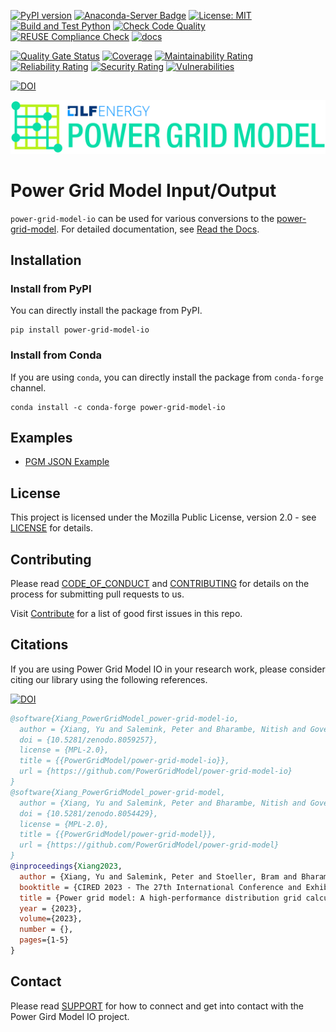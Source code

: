 <!--
SPDX-FileCopyrightText: 2022 Contributors to the Power Grid Model project <dynamic.grid.calculation@alliander.com>

SPDX-License-Identifier: MPL-2.0
-->

[![PyPI version](https://badge.fury.io/py/power-grid-model-io.svg?no-cache)](https://badge.fury.io/py/power-grid-model-io)
[![Anaconda-Server Badge](https://anaconda.org/conda-forge/power-grid-model-io/badges/version.svg?no-cache)](https://anaconda.org/conda-forge/power-grid-model-io)
[![License: MIT](https://img.shields.io/badge/License-MPL2.0-informational.svg)](https://github.com/PowerGridModel/power-grid-model-io/blob/main/LICENSE)
[![Build and Test Python](https://github.com/PowerGridModel/power-grid-model-io/actions/workflows/build-test-and-sonar.yml/badge.svg)](https://github.com/PowerGridModel/power-grid-model-io/actions/workflows/build-test-and-sonar.yml)
[![Check Code Quality](https://github.com/PowerGridModel/power-grid-model-io/actions/workflows/check-code-quality.yml/badge.svg)](https://github.com/PowerGridModel/power-grid-model-io/actions/workflows/check-code-quality.yml)
[![REUSE Compliance Check](https://github.com/PowerGridModel/power-grid-model-io/actions/workflows/reuse-compliance.yml/badge.svg)](https://github.com/PowerGridModel/power-grid-model-io/actions/workflows/reuse-compliance.yml)
[![docs](https://readthedocs.org/projects/power-grid-model-io/badge/)](https://power-grid-model-io.readthedocs.io/en/stable/)

[![Quality Gate Status](https://sonarcloud.io/api/project_badges/measure?project=PowerGridModel_power-grid-model-io&metric=alert_status)](https://sonarcloud.io/summary/new_code?id=PowerGridModel_power-grid-model-io)
[![Coverage](https://sonarcloud.io/api/project_badges/measure?project=PowerGridModel_power-grid-model-io&metric=coverage)](https://sonarcloud.io/summary/new_code?id=PowerGridModel_power-grid-model-io)
[![Maintainability Rating](https://sonarcloud.io/api/project_badges/measure?project=PowerGridModel_power-grid-model-io&metric=sqale_rating)](https://sonarcloud.io/summary/new_code?id=PowerGridModel_power-grid-model-io)
[![Reliability Rating](https://sonarcloud.io/api/project_badges/measure?project=PowerGridModel_power-grid-model-io&metric=reliability_rating)](https://sonarcloud.io/summary/new_code?id=PowerGridModel_power-grid-model-io)
[![Security Rating](https://sonarcloud.io/api/project_badges/measure?project=PowerGridModel_power-grid-model-io&metric=security_rating)](https://sonarcloud.io/summary/new_code?id=PowerGridModel_power-grid-model-io)
[![Vulnerabilities](https://sonarcloud.io/api/project_badges/measure?project=PowerGridModel_power-grid-model-io&metric=vulnerabilities)](https://sonarcloud.io/summary/new_code?id=PowerGridModel_power-grid-model-io)

[![DOI](https://zenodo.org/badge/DOI/10.5281/zenodo.8059257.svg)](https://zenodo.org/record/8059257)

[![](https://github.com/PowerGridModel/.github/blob/main/artwork/svg/color.svg)](#)

# Power Grid Model Input/Output

`power-grid-model-io` can be used for various conversions to the [power-grid-model](https://github.com/PowerGridModel/power-grid-model).
For detailed documentation, see [Read the Docs](https://power-grid-model-io.readthedocs.io/en/stable/index.html).

## Installation

### Install from PyPI

You can directly install the package from PyPI.

```
pip install power-grid-model-io
```

### Install from Conda

If you are using `conda`, you can directly install the package from `conda-forge` channel.

```
conda install -c conda-forge power-grid-model-io
```

## Examples

* [PGM JSON Example](https://github.com/PowerGridModel/power-grid-model-io/tree/main/docs/examples)

## License

This project is licensed under the Mozilla Public License, version 2.0 - see [LICENSE](https://github.com/PowerGridModel/power-grid-model-io/blob/main/LICENSE) for details.

## Contributing

Please read [CODE_OF_CONDUCT](https://github.com/PowerGridModel/.github/blob/main/CODE_OF_CONDUCT.md) and [CONTRIBUTING](https://github.com/PowerGridModel/.github/blob/main/CONTRIBUTING.md) for details on the process 
for submitting pull requests to us.

Visit [Contribute](https://github.com/PowerGridModel/power-grid-model-io/contribute) for a list of good first issues in this repo.

## Citations

If you are using Power Grid Model IO in your research work, please consider citing our library using the following references.

[![DOI](https://zenodo.org/badge/DOI/10.5281/zenodo.8059257.svg)](https://zenodo.org/record/8059257)

```bibtex
@software{Xiang_PowerGridModel_power-grid-model-io,
  author = {Xiang, Yu and Salemink, Peter and Bharambe, Nitish and Govers, Martinus and van den Bogaard, Jonas and Stoeller, Bram and Wang, Zhen and Guo, Jerry and Jagutis, Laurynas and Wang, Chenguang and {Contributors to the LF Energy project Power Grid Model}},
  doi = {10.5281/zenodo.8059257},
  license = {MPL-2.0},
  title = {{PowerGridModel/power-grid-model-io}},
  url = {https://github.com/PowerGridModel/power-grid-model-io}
}
@software{Xiang_PowerGridModel_power-grid-model,
  author = {Xiang, Yu and Salemink, Peter and Bharambe, Nitish and Govers, Martinus and van den Bogaard, Jonas and Stoeller, Bram and Wang, Zhen and Guo, Jerry and Jagutis, Laurynas and Wang, Chenguang and van Raalte, Marc and {Contributors to the LF Energy project Power Grid Model}},
  doi = {10.5281/zenodo.8054429},
  license = {MPL-2.0},
  title = {{PowerGridModel/power-grid-model}},
  url = {https://github.com/PowerGridModel/power-grid-model}
}
@inproceedings{Xiang2023,
  author = {Xiang, Yu and Salemink, Peter and Stoeller, Bram and Bharambe, Nitish and van Westering, Werner},
  booktitle = {CIRED 2023 - The 27th International Conference and Exhibition on Electricity Distribution},
  title = {Power grid model: A high-performance distribution grid calculation library},
  year = {2023},
  volume={2023},
  number = {},
  pages={1-5}
}
```

## Contact

Please read [SUPPORT](https://github.com/PowerGridModel/.github/blob/main/SUPPORT.md) for how to connect and get into contact with the Power Gird Model IO project.
